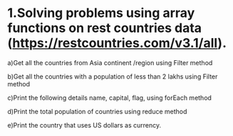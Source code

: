 # 1.Solving problems using array functions on rest countries data (https://restcountries.com/v3.1/all).
a)Get all the countries from Asia continent /region using Filter method

b)Get all the countries with a population of less than 2 lakhs using Filter method

c)Print the following details name, capital, flag, using forEach method

d)Print the total population of countries using reduce method

e)Print the country that uses US dollars as currency.